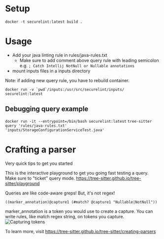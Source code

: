 # Setup
`docker -t securelint:latest build .`

# Usage
* Add your java linting rule in rules/java-rules.txt
    * Make sure to add comment above query rule with leading semicolon e.g. `; Catch Intellij NotNull or Nullable annotations` 
* mount inputs files in a inputs directory

Note: if adding new query rule, you have to rebuild container.

```docker run -v `pwd`/inputs:/usr/src/securelint/inputs/ securelint:latest```


## Debugging query example
`docker run -it --entrypoint=/bin/bash securelint:latest`
`tree-sitter query 'rules/java-rules.txt' 'inputs/StorageConfigurationServiceTest.java'`

# Crafting a parser
Very quick tips to get you started

This is the interactive playground to get you going fast testing a query. Make sure to "ticket" query mode.
https://tree-sitter.github.io/tree-sitter/playground


Queries are like code-aware greps! But, it's not regex!

`((marker_annotation)@capture1 (#match? @capture1 "Nullable|NotNull"))`

marker_annotation is a token you would use to create a capture. You can write rules, like match regex string, on tokens you capture.
![Capturing tokens](static/capturing_tokens.png)


To learn more, visit https://tree-sitter.github.io/tree-sitter/creating-parsers
